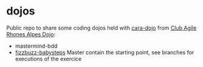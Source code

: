 dojos
=====

Public repo to share some coding dojos held with [cara-dojo](https://groups.google.com/forum/#!newtopic/cara-dojo) from [Club Agile Rhones Alpes Dojo](http://www.clubagilerhonealpes.org/cat/activites/coding-dojo):

- mastermind-bdd
- [fizzbuzz-babysteps](/fizzbuzz-babysteps) Master contain the starting point, see branches for executions of the exercice
